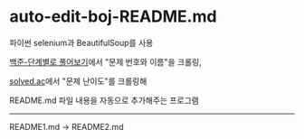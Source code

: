 # auto-edit-boj-README.md

파이썬 selenium과 BeautifulSoup를 사용

[백준-단계별로 풀어보기](https://www.acmicpc.net/step)에서 "문제 번호와 이름"을 크롤링,

[solved.ac](https://solved.ac/)에서 "문제 난이도"를 크롤링해

README.md 파일 내용을 자동으로 추가해주는 프로그램

---

README1.md -> README2.md
